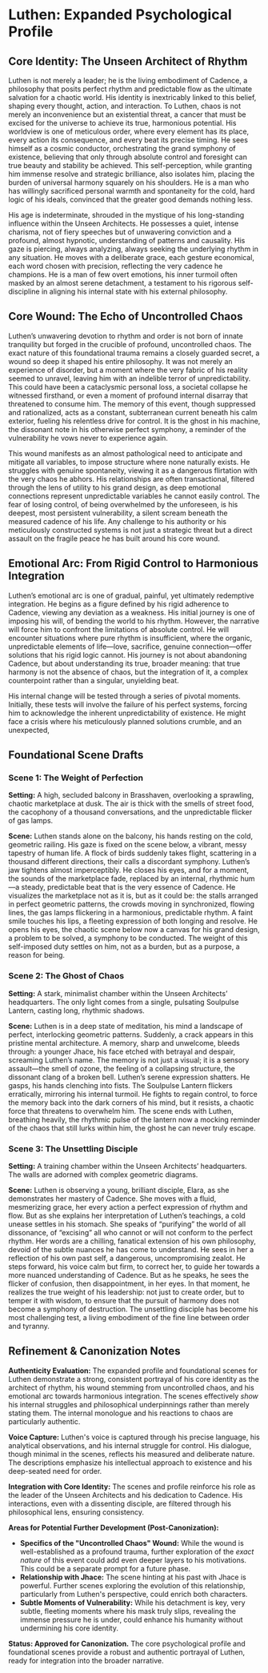 # Luthen: Expanded Psychological Profile

## Core Identity: The Unseen Architect of Rhythm

Luthen is not merely a leader; he is the living embodiment of Cadence, a philosophy that posits perfect rhythm and predictable flow as the ultimate salvation for a chaotic world. His identity is inextricably linked to this belief, shaping every thought, action, and interaction. To Luthen, chaos is not merely an inconvenience but an existential threat, a cancer that must be excised for the universe to achieve its true, harmonious potential. His worldview is one of meticulous order, where every element has its place, every action its consequence, and every beat its precise timing. He sees himself as a cosmic conductor, orchestrating the grand symphony of existence, believing that only through absolute control and foresight can true beauty and stability be achieved. This self-perception, while granting him immense resolve and strategic brilliance, also isolates him, placing the burden of universal harmony squarely on his shoulders. He is a man who has willingly sacrificed personal warmth and spontaneity for the cold, hard logic of his ideals, convinced that the greater good demands nothing less.

His age is indeterminate, shrouded in the mystique of his long-standing influence within the Unseen Architects. He possesses a quiet, intense charisma, not of fiery speeches but of unwavering conviction and a profound, almost hypnotic, understanding of patterns and causality. His gaze is piercing, always analyzing, always seeking the underlying rhythm in any situation. He moves with a deliberate grace, each gesture economical, each word chosen with precision, reflecting the very cadence he champions. He is a man of few overt emotions, his inner turmoil often masked by an almost serene detachment, a testament to his rigorous self-discipline in aligning his internal state with his external philosophy.

## Core Wound: The Echo of Uncontrolled Chaos

Luthen’s unwavering devotion to rhythm and order is not born of innate tranquility but forged in the crucible of profound, uncontrolled chaos. The exact nature of this foundational trauma remains a closely guarded secret, a wound so deep it shaped his entire philosophy. It was not merely an experience of disorder, but a moment where the very fabric of his reality seemed to unravel, leaving him with an indelible terror of unpredictability. This could have been a cataclysmic personal loss, a societal collapse he witnessed firsthand, or even a moment of profound internal disarray that threatened to consume him. The memory of this event, though suppressed and rationalized, acts as a constant, subterranean current beneath his calm exterior, fueling his relentless drive for control. It is the ghost in his machine, the dissonant note in his otherwise perfect symphony, a reminder of the vulnerability he vows never to experience again.

This wound manifests as an almost pathological need to anticipate and mitigate all variables, to impose structure where none naturally exists. He struggles with genuine spontaneity, viewing it as a dangerous flirtation with the very chaos he abhors. His relationships are often transactional, filtered through the lens of utility to his grand design, as deep emotional connections represent unpredictable variables he cannot easily control. The fear of losing control, of being overwhelmed by the unforeseen, is his deepest, most persistent vulnerability, a silent scream beneath the measured cadence of his life. Any challenge to his authority or his meticulously constructed systems is not just a strategic threat but a direct assault on the fragile peace he has built around his core wound.

## Emotional Arc: From Rigid Control to Harmonious Integration

Luthen’s emotional arc is one of gradual, painful, yet ultimately redemptive integration. He begins as a figure defined by his rigid adherence to Cadence, viewing any deviation as a weakness. His initial journey is one of imposing his will, of bending the world to his rhythm. However, the narrative will force him to confront the limitations of absolute control. He will encounter situations where pure rhythm is insufficient, where the organic, unpredictable elements of life—love, sacrifice, genuine connection—offer solutions that his rigid logic cannot. His journey is not about abandoning Cadence, but about understanding its true, broader meaning: that true harmony is not the absence of chaos, but the integration of it, a complex counterpoint rather than a singular, unyielding beat.

His internal change will be tested through a series of pivotal moments. Initially, these tests will involve the failure of his perfect systems, forcing him to acknowledge the inherent unpredictability of existence. He might face a crisis where his meticulously planned solutions crumble, and an unexpected, 




## Foundational Scene Drafts

### Scene 1: The Weight of Perfection

**Setting:** A high, secluded balcony in Brasshaven, overlooking a sprawling, chaotic marketplace at dusk. The air is thick with the smells of street food, the cacophony of a thousand conversations, and the unpredictable flicker of gas lamps.

**Scene:** Luthen stands alone on the balcony, his hands resting on the cold, geometric railing. His gaze is fixed on the scene below, a vibrant, messy tapestry of human life. A flock of birds suddenly takes flight, scattering in a thousand different directions, their calls a discordant symphony. Luthen’s jaw tightens almost imperceptibly. He closes his eyes, and for a moment, the sounds of the marketplace fade, replaced by an internal, rhythmic hum—a steady, predictable beat that is the very essence of Cadence. He visualizes the marketplace not as it is, but as it could be: the stalls arranged in perfect geometric patterns, the crowds moving in synchronized, flowing lines, the gas lamps flickering in a harmonious, predictable rhythm. A faint smile touches his lips, a fleeting expression of both longing and resolve. He opens his eyes, the chaotic scene below now a canvas for his grand design, a problem to be solved, a symphony to be conducted. The weight of this self-imposed duty settles on him, not as a burden, but as a purpose, a reason for being.

### Scene 2: The Ghost of Chaos

**Setting:** A stark, minimalist chamber within the Unseen Architects’ headquarters. The only light comes from a single, pulsating Soulpulse Lantern, casting long, rhythmic shadows.

**Scene:** Luthen is in a deep state of meditation, his mind a landscape of perfect, interlocking geometric patterns. Suddenly, a crack appears in this pristine mental architecture. A memory, sharp and unwelcome, bleeds through: a younger Jhace, his face etched with betrayal and despair, screaming Luthen’s name. The memory is not just a visual; it is a sensory assault—the smell of ozone, the feeling of a collapsing structure, the dissonant clang of a broken bell. Luthen’s serene expression shatters. He gasps, his hands clenching into fists. The Soulpulse Lantern flickers erratically, mirroring his internal turmoil. He fights to regain control, to force the memory back into the dark corners of his mind, but it resists, a chaotic force that threatens to overwhelm him. The scene ends with Luthen, breathing heavily, the rhythmic pulse of the lantern now a mocking reminder of the chaos that still lurks within him, the ghost he can never truly escape.

### Scene 3: The Unsettling Disciple

**Setting:** A training chamber within the Unseen Architects’ headquarters. The walls are adorned with complex geometric diagrams.

**Scene:** Luthen is observing a young, brilliant disciple, Elara, as she demonstrates her mastery of Cadence. She moves with a fluid, mesmerizing grace, her every action a perfect expression of rhythm and flow. But as she explains her interpretation of Luthen’s teachings, a cold unease settles in his stomach. She speaks of “purifying” the world of all dissonance, of “excising” all who cannot or will not conform to the perfect rhythm. Her words are a chilling, fanatical extension of his own philosophy, devoid of the subtle nuances he has come to understand. He sees in her a reflection of his own past self, a dangerous, uncompromising zealot. He steps forward, his voice calm but firm, to correct her, to guide her towards a more nuanced understanding of Cadence. But as he speaks, he sees the flicker of confusion, then disappointment, in her eyes. In that moment, he realizes the true weight of his leadership: not just to create order, but to temper it with wisdom, to ensure that the pursuit of harmony does not become a symphony of destruction. The unsettling disciple has become his most challenging test, a living embodiment of the fine line between order and tyranny.





## Refinement & Canonization Notes

**Authenticity Evaluation:** The expanded profile and foundational scenes for Luthen demonstrate a strong, consistent portrayal of his core identity as the architect of rhythm, his wound stemming from uncontrolled chaos, and his emotional arc towards harmonious integration. The scenes effectively *show* his internal struggles and philosophical underpinnings rather than merely stating them. The internal monologue and his reactions to chaos are particularly authentic.

**Voice Capture:** Luthen's voice is captured through his precise language, his analytical observations, and his internal struggle for control. His dialogue, though minimal in the scenes, reflects his measured and deliberate nature. The descriptions emphasize his intellectual approach to existence and his deep-seated need for order.

**Integration with Core Identity:** The scenes and profile reinforce his role as the leader of the Unseen Architects and his dedication to Cadence. His interactions, even with a dissenting disciple, are filtered through his philosophical lens, ensuring consistency.

**Areas for Potential Further Development (Post-Canonization):**
*   **Specifics of the "Uncontrolled Chaos" Wound:** While the wound is well-established as a profound trauma, further exploration of the *exact nature* of this event could add even deeper layers to his motivations. This could be a separate prompt for a future phase.
*   **Relationship with Jhace:** The scene hinting at his past with Jhace is powerful. Further scenes exploring the evolution of this relationship, particularly from Luthen's perspective, could enrich both characters.
*   **Subtle Moments of Vulnerability:** While his detachment is key, very subtle, fleeting moments where his mask truly slips, revealing the immense pressure he is under, could enhance his humanity without undermining his core identity.

**Status: Approved for Canonization.** The core psychological profile and foundational scenes provide a robust and authentic portrayal of Luthen, ready for integration into the broader narrative.


